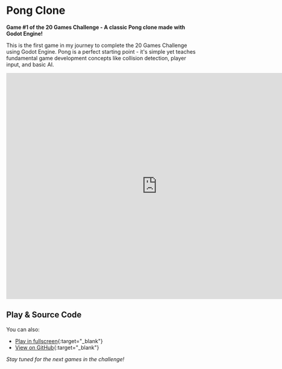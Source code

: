 # Pong Clone


**Game #1 of the 20 Games Challenge - A classic Pong clone made with Godot Engine!**

This is the first game in my journey to complete the 20 Games Challenge using Godot Engine. Pong is a perfect starting point - it's simple yet teaches fundamental game development concepts like collision detection, player input, and basic AI.

<iframe src="https://pong.enutie.com" width="800" height="600" frameborder="0"></iframe>

## Play & Source Code

You can also:
- [Play in fullscreen](https://pong.enutie.com){:target="_blank"}
- [View on GitHub](https://github.com/enutie/godot-pong){:target="_blank"}

*Stay tuned for the next games in the challenge!*
